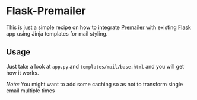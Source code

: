 Flask-Premailer
===============

This is just a simple recipe on how to integrate [Premailer](https://github.com/peterbe/premailer) with existing [Flask](http://flask.pocoo.org)
app using Jinja templates for mail styling.


Usage
-----
Just take a look at `app.py` and `templates/mail/base.html` and you will get
how it works.

*Note:* You might want to add some caching so as not to transform single email
multiple times
